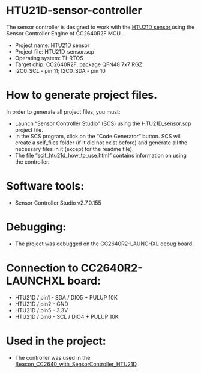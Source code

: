# HTU21D-sensor-controller
The sensor controller is designed to work with the [HTU21D sensor](https://www.te.com/commerce/DocumentDelivery/DDEController?Action=showdoc&DocId=Data+Sheet%7FHPC199_6%7FA6%7Fpdf%7FEnglish%7FENG_DS_HPC199_6_A6.pdf%7FCAT-HSC0004),using the Sensor Controller Engine of CC2640R2F MCU. 
* Project name: HTU21D sensor 
* Project file: HTU21D_sensor.scp 
* Operating system: TI-RTOS 
* Target chip: CC2640R2F, package QFN48 7x7 RGZ 
* I2C0_SCL - pin 11; I2C0_SDA - pin 10
# How to generate project files.
In order to generate all project files, you must:
* Launch “Sensor Controller Studio” (SCS) using the  HTU21D_sensor.scp project file.
* In the SCS program, click on the “Code Generator” button. SCS will create a scif_files folder (if it did not exist before) and generate all the necessary files in it (except for the readme file).
* The file “scif_htu21d_how_to_use.html” contains information on using the controller.
# Software tools:
* Sensor Controller Studio v2.7.0.155
# Debugging:
* The project was debugged on the CC2640R2-LAUNCHXL debug board.
# Connection to CC2640R2-LAUNCHXL board:
* HTU21D / pin1 - SDA / DIO5 + PULUP 10K
* HTU21D / pin2 - GND
* HTU21D / pin5 - 3.3V
* HTU21D / pin6 - SCL / DIO4 + PULUP 10K
# Used in the project:
* The controller was used in the [Beacon_CC2640_with_SensorController_HTU21D](https://github.com/osnatos/Beacon_CC2640_with_SensorController_HTU21D).

